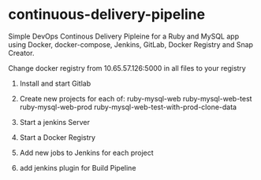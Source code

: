 # continuous-delivery-pipeline
Simple DevOps Continous Delivery Pipleine for a Ruby and MySQL app using Docker, docker-compose, Jenkins, GitLab, Docker Registry and Snap Creator.

Change docker registry from 10.65.57.126:5000 in all files to your registry 

1) Install and start Gitlab
2) Create new projects for each of:
	ruby-mysql-web
	ruby-mysql-web-test
	ruby-mysql-web-prod
	ruby-mysql-web-test-with-prod-clone-data

3) Start a jenkins Server

4) Start a Docker Registry

5) Add new jobs to Jenkins for each project

6) add jenkins plugin for Build Pipeline



